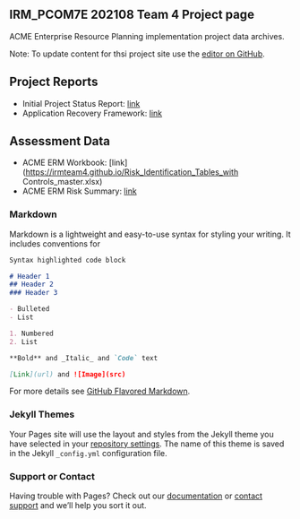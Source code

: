 ## IRM_PCOM7E 202108 Team 4 Project page

ACME Enterprise Resource Planning implementation project data archives. 

Note: To update content for thsi project site use the [editor on GitHub](https://github.com/IRMTeam4/ACME_IRM_Archives/edit/gh-pages/index.md).

## Project Reports

- Initial Project Status Report: [link](https://irmteam4.github.io/ACME_IRM_Project_Status_Report.pdf)
- Application Recovery Framework: [link](https://irmteam4.github.io/ARP.pdf)


## Assessment Data

- ACME ERM Workbook: [link](https://irmteam4.github.io/Risk_Identification_Tables_with Controls_master.xlsx)
- ACME ERM Risk Summary: [link](https://irmteam4.github.io/ACME_ERM_Risk_Summary.xlsx)


### Markdown

Markdown is a lightweight and easy-to-use syntax for styling your writing. It includes conventions for

```markdown
Syntax highlighted code block

# Header 1
## Header 2
### Header 3

- Bulleted
- List

1. Numbered
2. List

**Bold** and _Italic_ and `Code` text

[Link](url) and ![Image](src)
```

For more details see [GitHub Flavored Markdown](https://guides.github.com/features/mastering-markdown/).

### Jekyll Themes

Your Pages site will use the layout and styles from the Jekyll theme you have selected in your [repository settings](https://github.com/IRMTeam4/ACME_IRM_Archives/settings/pages). The name of this theme is saved in the Jekyll `_config.yml` configuration file.

### Support or Contact

Having trouble with Pages? Check out our [documentation](https://docs.github.com/categories/github-pages-basics/) or [contact support](https://support.github.com/contact) and we’ll help you sort it out.
